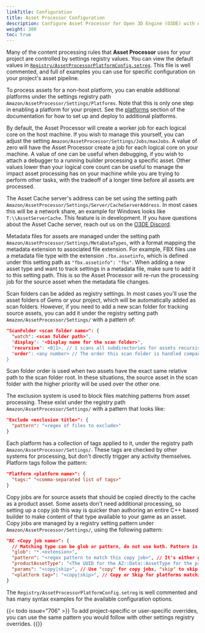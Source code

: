 ```yaml
---
linkTitle: Configuration
title: Asset Processor Configuration
description: Configure Asset Processor for Open 3D Engine (O3DE) with AssetProcessorPlatformConfig.setreg.
weight: 300
toc: true
---
```


Many of the content processing rules that **Asset Processor** uses for your project are controlled by settings registry values. You can view the default values in [`Registry/AssetProcessorPlatformConfig.setreg`](https://github.com/o3de/o3de/blob/development/Registry/AssetProcessorPlatformConfig.setreg). This file is well commented, and full of examples you can use for specific configuration on your project's asset pipeline.

To process assets for a non-host platform, you can enable additional platforms under the settings registry path `Amazon/AssetProcessor/Settings/Platforms`. Note that this is only one step in enabling a platform for your project. See the [platforms](/docs/user-guide/platforms/) section of the documentation for how to set up and deploy to additional platforms.

By default, the Asset Processor will create a worker job for each logical core on the host machine. If you wish to manage this yourself, you can adjust the setting `Amazon/AssetProcessor/Settings/Jobs/maxJobs`. A value of zero will have the Asset Processor create a job for each logical core on your machine. A value of one can be useful when debugging, if you wish to attach a debugger to a running builder processing a specific asset. Other values lower than your logical core count can be useful to manage the impact asset processing has on your machine while you are trying to perform other tasks, with the tradeoff of a longer time before all assets are processed.

The Asset Cache server's address can be set using the setting path `Amazon/AssetProcessor/Settings/Server/CacheServerAddress`. In most cases this will be a network share, an example for Windows looks like `T:\\AssetServerCache`. This feature is in development. If you have questions about the Asset Cache server, reach out us on the [O3DE Discord](https://discord.com/invite/o3de).

Metadata files for assets are managed under the setting path `Amazon/AssetProcessor/Settings/MetaDataTypes`, with a format mapping the metadata extension to associated file extension. For example, FBX files use a metadata file type with the extension `.fbx.assetinfo`, which is defined under this setting path as `"fbx.assetinfo": "fbx"`. When adding a new asset type and want to track settings in a metadata file, make sure to add it to this setting path. This is so the Asset Processor will re-run the processing job for the source asset when the metadata file changes.

Scan folders can be added as registry settings. In most cases you'll use the asset folders of Gems or your project, which will be automatically added as scan folders. However, if you need to add a new scan folder for tracking source assets, you can add it under the registry setting path `Amazon/AssetProcessor/Settings/` with a pattern of:
```json
"ScanFolder <scan folder name>": {
  "watch": <scan folder path>",
  "display": "<Display name for the scan folder>",
  "recursive": <0|1>, // 1 scans all subdirectories for assets recursively, 0 only includes assets in this folder and not subfolders.
  "order": <any number> // The order this scan folder is handled compared to other scan folders.
}
```
Scan folder order is used when two assets have the exact same relative path to the scan folder root. In these situations, the source asset in the scan folder with the higher priority will be used over the other one.


The exclusion system is used to block files matching patterns from asset processing. These exist under the registry path `Amazon/AssetProcessor/Settings/` with a pattern that looks like:
```json
"Exclude <exclusion title>": {
  "pattern": "<regex of files to exclude>"
}
```

Each platform has a collection of tags applied to it, under the registry path `Amazon/AssetProcessor/Settings/`. These tags are checked by other systems for processing, but don't directly trigger any activity themselves. Platform tags follow the pattern:
```json
"Platform <platform name>": {
  "tags:" "<comma-separated list of tags>"
}
```

Copy jobs are for source assets that should be copied directly to the cache as a product asset. Some assets don't need additional processing, so setting up a copy job this way is quicker than authoring an entire C++ based builder to make content of that type available to your game as an asset. Copy jobs are managed by a registry setting pattern under `Amazon/AssetProcessor/Settings/`, using the following pattern:
```json
"RC <Copy job name>": {
  // Matching type can be glob or pattern, do not use both. Pattern is for regular expression based matching, glob is useful for if you just want to match on a file extension.
  "glob": "*.<extension>",
  "pattern": "<regex pattern to match this copy job>", // It's either glob or pattern, not both
  "productAssetType": "<The UUID for the AZ::Data::AssetType for the product asset>",
  "params": "<copy|skip>", // Use "copy" for copy jobs, "skip" to skip processing. Skip is mostly used for platforms that don't need a particular asset type.
  "<platform tag>": "<copy|skip>", // Copy or Skip for platforms matching this tag. For example, if you don't want to run the copy job for platforms with the Server tag, this line would be `"server": "skip"`. See the earlier platform tag section for details.
}
```

The `Registry/AssetProcessorPlatformConfig.setreg` is well commented and has many syntax examples for the available configuration options.

{{< todo issue="706" >}}
To add project-specific or user-specific overrides, you can use the same pattern you would follow with other settings registry overrides. 
{{</todo>}}
